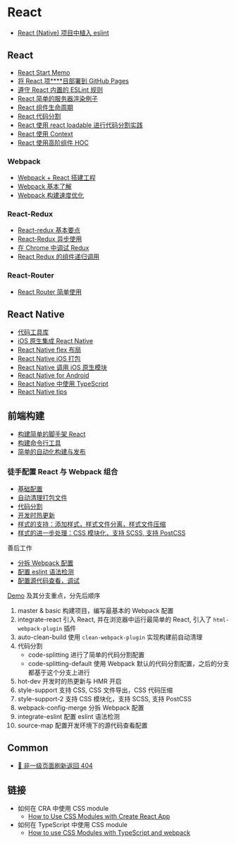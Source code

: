 # React

- [React (Native) 项目中植入 eslint](./react-or-native-with-eslint.md)

## React

- [React Start Memo](./react/react-start-memo.md)
- [将 React 项****目部署到 GitHub Pages](./react/react-github-pages.md)
- [遵守 React 内置的 ESLint 规则](./react/react-eslint-rules.md)
- [React 简单的服务器渲染例子](./react/react-ssr.md)
- [React 组件生命周期](./react/react-life-cycle.md)
- [React 代码分割](./react/react-code-splitting.md)
- [React 使用 react loadable 进行代码分割实践](./react/react-code-splitting-in-action.md)
- [React 使用 Context](./react/react-context.md)
- [React 使用高阶组件 HOC](./react/react-hoc.md)

### Webpack

- [Webpack + React 搭建工程](./react/webpack-react-project.md)
- [Webpack 基本了解](./react/webpack-basic.md)
- [Webpack 构建速度优化](./react/webpack-build-optimize.md)

### React-Redux

- [React-redux 基本要点](./react/react-redux-basic.md)
- [React-Redux 异步使用](./react/react-redux-async.md)
- [在 Chrome 中调试 Redux](./react/react-redux-chrome.md)
- [React Redux 的组件递归调用](./react/react-redux-recursive.md)

### React-Router

- [React Router 简单使用](./react/react-router-base.md)

## React Native

- [代码工具库](./react-native/codebase.md)
- [iOS 原生集成 React Native](./react-native/iOS-integrate-react-native.md)
- [React Native flex 布局](./react-native/react-native-flex-layout.md)
- [React Native iOS 打包](./react-native/react-native-packup-ios.md)
- [React Native 调用 iOS 原生模块](./react-native/react-native-invoke-ios-api.md)
- [React Native for Android](./react-native/react-native-for-android.md)
- [React Native 中使用 TypeScript](./react-native/react-native-typescript.md)
- [React Native tips](./react-native/react-native-tips.md)

## 前端构建

- [构建简单的脚手架 React](./react/create-boilerplate.md)
- [构建命令行工具](./react/build-command-line-tool.md)
- [简单的自动化构建与发布](./react/simple-auto-build-publish.md)

### 徒手配置 React 与 Webpack 组合

- [基础配置](./react/webpack-with-react.md)
- [自动清理打包文件](./react/webpack-auto-clean-build.md)
- [代码分割](./react/webpack-code-splitting.md)
- [开发时热更新](./react/webpack-hot-dev.md)
- [样式的支持：添加样式，样式文件分离，样式文件压缩](./react/webpack-style-support.md)
- [样式的进一步处理：CSS 模块化，支持 SCSS, 支持 PostCSS](./react/webpack-style-support-advance.md)

善后工作

- [分拆 Webpack 配置](./react/webpack-config-merge.md)
- [配置 eslint 语法检测](./react/integrate-with-eslint.md)
- [配置源代码查看，调试](./react/integrate-source-map.md)

[Demo](https://github.com/pennyworthit/react-webpack-from-0) 及其分支重点，分先后顺序

1. master & basic 构建项目，编写最基本的 Webpack 配置
2. integrate-react 引入 React, 并在浏览器中运行最简单的 React, 引入了 `html-webpack-plugin` 插件
3. auto-clean-build 使用 `clean-webpack-plugin` 实现构建前自动清理
4. 代码分割
    - code-splitting 进行了简单的代码分割配置
    - code-splitting-default 使用 Webpack 默认的代码分割配置，之后的分支都基于这个分支上进行
5. hot-dev 开发时的热更新与 HMR 开启
6. style-support 支持 CSS, CSS 文件导出，CSS 代码压缩 
7. style-support-2 支持 CSS 模块化，支持 SCSS, 支持 PostCSS
8. webpack-config-merge 分拆 Webpack 配置
9. integrate-eslint 配置 eslint 语法检测
10. source-map 配置开发环境下的源代码查看配置

## Common

- [🔧 非一级页面刷新返回 404](./react/refresh-get-404.md)

## 链接

- 如何在 CRA 中使用 CSS module
    - [How to Use CSS Modules with Create React App](https://medium.com/nulogy/how-to-use-css-modules-with-create-react-app-9e44bec2b5c2)
- 如何在 TypeScript 中使用 CSS module
    - [How to use CSS Modules with TypeScript and webpack](https://medium.com/@sapegin/css-modules-with-typescript-and-webpack-6b221ebe5f10)

